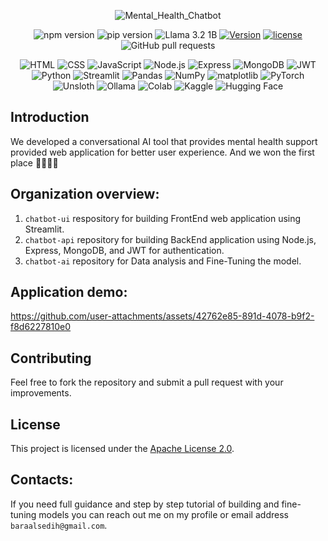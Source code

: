<div align="center">
  
  ![Mental_Health_Chatbot](https://github.com/user-attachments/assets/2df5a59b-6fe9-4cef-9568-2aca43e9020d)
  
  ![npm version](https://img.shields.io/npm/v/npm)
  ![pip version](https://img.shields.io/pypi/v/pip)
  ![Llama 3.2 1B](https://img.shields.io/badge/Llama%203.2%201B-2E3440?logo=meta&logoColor=white)
  [![Version](https://img.shields.io/badge/version-v1.0.0-blue)](https://github.com/BaraSedih11/freeDevelopersCamp/releases/tag/v1.0.0)
  [![license](https://img.shields.io/github/license/FreeDevelopersCamp/learning-platform-api)](https://img.shields.io/github/license/FreeDevelopersCamp/learning-platform-api)
  ![GitHub pull requests](https://img.shields.io/github/issues-pr-raw/freeDevelopersCamp/learning-platform-ui-web)

  ![HTML](https://img.shields.io/badge/HTML-E34F26?logo=html5&logoColor=white)
  ![CSS](https://img.shields.io/badge/CSS-1572B6?logo=css3&logoColor=white)
  ![JavaScript](https://img.shields.io/badge/JavaScript-F7DF1E?logo=javascript&logoColor=white)
  ![Node.js](https://img.shields.io/badge/Node.js-339933?logo=nodedotjs&logoColor=white)
  ![Express](https://img.shields.io/badge/Express-000000?logo=express&logoColor=white)
  ![MongoDB](https://img.shields.io/badge/MongoDB-47A248?logo=mongodb&logoColor=white)
  ![JWT](https://img.shields.io/badge/JWT-000000?logoColor=white)
  ![Python](https://img.shields.io/badge/Python-3776AB?logo=python&logoColor=white)
  ![Streamlit](https://img.shields.io/badge/Streamlit-FF4B4B?logo=streamlit&logoColor=white)
  ![Pandas](https://img.shields.io/badge/Pandas-150458?logo=pandas&logoColor=white)
  ![NumPy](https://img.shields.io/badge/NumPy-013243?logo=numpy&logoColor=white)
  ![matplotlib](https://img.shields.io/badge/matplotlib-11557C?logo=plotly&logoColor=white)
  ![PyTorch](https://img.shields.io/badge/PyTorch-EE4C2C?logo=pytorch&logoColor=white)
  ![Unsloth](https://img.shields.io/badge/Unsloth-3B0E6E?logoColor=white)
  ![Ollama](https://img.shields.io/badge/Ollama-2E3440?logoColor=white)
  ![Colab](https://img.shields.io/badge/Colab-F9AB00?logo=googlecolab&logoColor=white)
  ![Kaggle](https://img.shields.io/badge/Kaggle-20BEFF?logo=kaggle&logoColor=white)
  ![Hugging Face](https://img.shields.io/badge/Hugging%20Face-FFD65F?logo=huggingface&logoColor=white)

</div>

## Introduction
We developed a conversational AI tool that provides mental health support provided web application for better user experience. And we won the first place 🚀🎉🥳🥳

## Organization overview:
1. `chatbot-ui` respository for building FrontEnd web application using Streamlit.
2. `chatbot-api` repository for building BackEnd application using Node.js, Express, MongoDB, and JWT for authentication.
3. `chatbot-ai` repository for Data analysis and Fine-Tuning the model.

## Application demo:

https://github.com/user-attachments/assets/42762e85-891d-4078-b9f2-f8d6227810e0


## Contributing
Feel free to fork the repository and submit a pull request with your improvements.

## License
This project is licensed under the [Apache License 2.0](LICENSE).

## Contacts:
If you need full guidance and step by step tutorial of building and fine-tuning models you can reach out me on my profile or email address `baraalsedih@gmail.com`.
